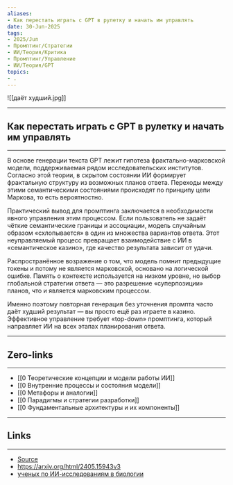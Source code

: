 ```yaml
---
aliases: 
- Как перестать играть с GPT в рулетку и начать им управлять 
date: 30-Jun-2025
tags:
- 2025/Jun
- Промптинг/Стратегии
- ИИ/Теория/Критика
- Промптинг/Управление
- ИИ/Теория/GPT
topics:
- .
---
```

![[даёт худший.jpg]]

-----
##  Как перестать играть с GPT в рулетку и начать им управлять 
-----
В основе генерации текста GPT лежит гипотеза фрактально-марковской модели, поддерживаемая рядом исследовательских институтов. Согласно этой теории, в скрытом состоянии ИИ формирует фрактальную структуру из возможных планов ответа. Переходы между этими семантическими состояниями происходят по принципу цепи Маркова, то есть вероятностно.

Практический вывод для промптинга заключается в необходимости явного управления этим процессом. Если пользователь не задаёт чёткие семантические границы и ассоциации, модель случайным образом «схлопывается» в один из множества вариантов ответа. Этот неуправляемый процесс превращает взаимодействие с ИИ в «семантическое казино», где качество результата зависит от удачи.

Распространённое возражение о том, что модель помнит предыдущие токены и потому не является марковской, основано на логической ошибке. Память о контексте используется на низком уровне, но выбор глобальной стратегии ответа — это разрешение «суперпозиции» планов, что и является марковским процессом. 

Именно поэтому повторная генерация без уточнения промпта часто даёт худший результат — вы просто ещё раз играете в казино. Эффективное управление требует «top-down» промптинга, который направляет ИИ на всех этапах планирования ответа.

---
## Zero-links
---
- [[0 Теоретические концепции и модели работы ИИ]]
- [[0 Внутренние процессы и состояния модели]]
- [[0 Метафоры и аналогии]]
- [[0 Парадигмы и стратегии разработки]]
- [[0 Фундаментальные архитектуры и их компоненты]]

---
## Links
---
- [Source](https://t.me/turboproject/1782)
- https://arxiv.org/html/2405.15943v3
-  [ученых по ИИ-исследованиям в биологии](https://pibbss.ai)